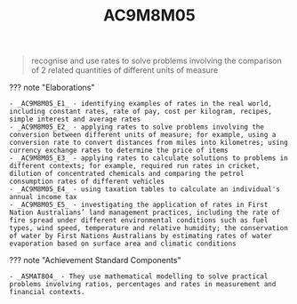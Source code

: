 ﻿---
tags: australian-curriculum
title: AC9M8M05
type: note
---
> recognise and use rates to solve problems involving the comparison of 2 related quantities of different units of measure

??? note "Elaborations"

	- _AC9M8M05_E1_ - identifying examples of rates in the real world, including constant rates, rate of pay, cost per kilogram, recipes, simple interest and average rates
	- _AC9M8M05_E2_ - applying rates to solve problems involving the conversion between different units of measure; for example, using a conversion rate to convert distances from miles into kilometres; using currency exchange rates to determine the price of items
	- _AC9M8M05_E3_ - applying rates to calculate solutions to problems in different contexts; for example, required run rates in cricket, dilution of concentrated chemicals and comparing the petrol consumption rates of different vehicles
	- _AC9M8M05_E4_ - using taxation tables to calculate an individual's annual income tax
	- _AC9M8M05_E5_ - investigating the application of rates in First Nation Australians’ land management practices, including the rate of fire spread under different environmental conditions such as fuel types, wind speed, temperature and relative humidity; the conservation of water by First Nations Australians by estimating rates of water evaporation based on surface area and climatic conditions
??? note "Achievement Standard Components"

	- _ASMAT804_ - They use mathematical modelling to solve practical problems involving ratios, percentages and rates in measurement and financial contexts.